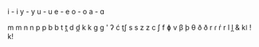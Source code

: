 i - i
y - y
u - u
e - e
o - o
a - ɑ

m m
n n
p p
b b
t t̪
d d̪
k k
g g
' ʔ
ć t̠ʃ
s s
z z
c ʃ
f ɸ
v β
þ θ
ð ð
r ɾ
ŕ r
l l̪
& kǀ
! kǃ
